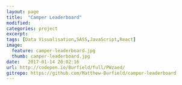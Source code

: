 ```yaml
---
layout: page
title:  "Camper Leaderboard"
modified:
categories: project
excerpt:
tags: [Data Visualisation,SASS,JavaScript,React]
image: 
  feature: camper-leaderboard.jpg
  thumb: camper-leaderboard.jpg
date:   2017-01-14 20:02:16
url: http://codepen.io/Burfield/full/PWzaed/
gitrepo: https://github.com/Matthew-Burfield/camper-leaderboard
---
```


